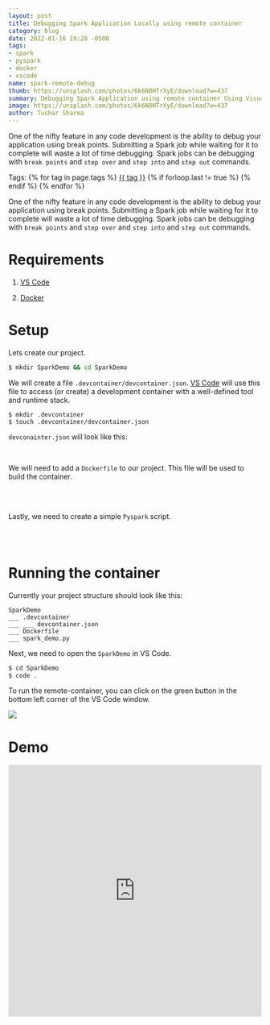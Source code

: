 ```yaml
---
layout: post
title: Debugging Spark Application Locally using remote container
category: blog
date: 2022-01-16 19:28 -0500
tags:
- spark
- pyspark
- docker
- vscode
name: spark-remote-debug
thumb: https://unsplash.com/photos/6k6N8HTrXyE/download?w=437
summary: Debugging Spark Application using remote container Using Visual Studio Code
image: https://unsplash.com/photos/6k6N8HTrXyE/download?w=437
author: Tushar Sharma
---
```


One of the nifty feature in any code development is the ability to debug your application using break points. Submitting a Spark job while waiting for it to complete will waste a lot of time debugging. Spark jobs can be debugging with `break points` and `step over` and `step into` and `step out` commands.<!-- truncate_here -->

<p>Tags: {% for tag in page.tags %} <a class="mytag" href="/tag/{{ tag }}" title="View posts tagged with &quot;{{ tag }}&quot;">{{ tag }}</a>  {% if forloop.last != true %} {% endif %} {% endfor %}</p>

One of the nifty feature in any code development is the ability to debug your application using break points. Submitting a Spark job while waiting for it to complete will waste a lot of time debugging. Spark jobs can be debugging with `break points` and `step over` and `step into` and `step out` commands.


# Requirements

1. [VS Code](https://code.visualstudio.com/)

2. [Docker](https://www.docker.com/)

# Setup

Lets create our project.


```bash
$ mkdir SparkDemo && cd SparkDemo
```


 We will create a file `.devcontainer/devcontainer.json`. [VS Code](https://code.visualstudio.com/) will use this file to access (or create) a development container with a well-defined tool and runtime stack.

```
$ mkdir .devcontainer
$ touch .devcontainer/devcontainer.json
```

`devconainter.json` will look like this:<br>

<script src="https://gist.github.com/tushar-sharma/318bf60d15f03b0afe154f63589c2b84.js?file=devcontainer.json"></script><br>

We will need to add a `Dockerfile` to our project. This file will be used to build the container.<br><br>

<script src="https://gist.github.com/tushar-sharma/318bf60d15f03b0afe154f63589c2b84.js?file=Dockerfile"></script><br>


Lastly, we need to create a simple `Pyspark` script. <br><br>

<script src="https://gist.github.com/tushar-sharma/318bf60d15f03b0afe154f63589c2b84.js?file=spark_demo.py"></script><br>

# Running the container

Currently your project structure should look like this:

```
SparkDemo
___ .devcontainer
___ ___ devcontainer.json
___ Dockerfile
___ spark_demo.py

```

Next, we need to open the `SparkDemo` in VS Code.

```bash
$ cd SparkDemo
$ code .
```

To run the remote-container, you can click on the green button in the bottom left corner of the VS Code window.

<img src="{{ root_url }}/img/remote-dev-status-bar.png">

# Demo

<iframe height="500" src="https://www.youtube.com/embed/hQNbEGFpbOI"  scrolling="no" frameborder="0" style="position: relative;  width: 100%;" allow="accelerometer; autoplay; clipboard-write; encrypted-media; gyroscope; picture-in-picture" allowfullscreen></iframe>

